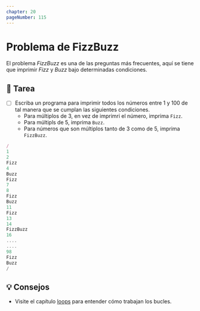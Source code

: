 ```yaml
---
chapter: 20
pageNumber: 115
---
```

# Problema de FizzBuzz

El problema _FizzBuzz_ es una de las preguntas más frecuentes, aquí se tiene que imprimir _Fizz_ y _Buzz_ bajo determinadas condiciones.

## 📝 Tarea

- [ ] Escriba un programa para imprimir todos los números entre 1 y 100 de tal manera que se cumplan las siguientes condiciones.
  - Para múltiplos de 3, en vez de imprimri el número, imprima `Fizz`.
  - Para múltipls de 5, imprima `Buzz`.
  - Para números que son múltiplos tanto de 3 como de 5, imprima `FizzBuzz`.

```javascript
/
1  
2  
Fizz  
4  
Buzz  
Fizz  
7  
8  
Fizz  
Buzz  
11  
Fizz  
13  
14  
FizzBuzz  
16  
....
....
98  
Fizz  
Buzz  
/
```

## 💡 Consejos

- Visite el capítulo [loops](../loops/) para entender cómo trabajan los bucles.
